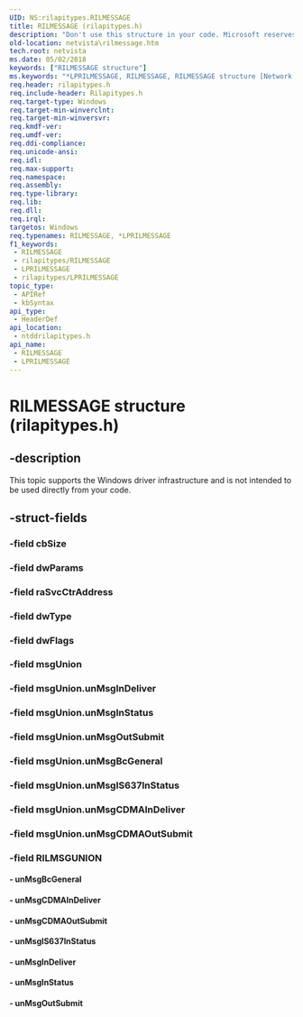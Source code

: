```yaml
---
UID: NS:rilapitypes.RILMESSAGE
title: RILMESSAGE (rilapitypes.h)
description: "Don't use this structure in your code. Microsoft reserves the RILMESSAGE structure for internal use only."
old-location: netvista\rilmessage.htm
tech.root: netvista
ms.date: 05/02/2018
keywords: ["RILMESSAGE structure"]
ms.keywords: "*LPRILMESSAGE, RILMESSAGE, RILMESSAGE structure [Network Drivers Starting with Windows Vista], netvista.rilmessage, ntddrilapitypes/RILMESSAGE"
req.header: rilapitypes.h
req.include-header: Rilapitypes.h
req.target-type: Windows
req.target-min-winverclnt: 
req.target-min-winversvr: 
req.kmdf-ver: 
req.umdf-ver: 
req.ddi-compliance: 
req.unicode-ansi: 
req.idl: 
req.max-support: 
req.namespace: 
req.assembly: 
req.type-library: 
req.lib: 
req.dll: 
req.irql: 
targetos: Windows
req.typenames: RILMESSAGE, *LPRILMESSAGE
f1_keywords:
 - RILMESSAGE
 - rilapitypes/RILMESSAGE
 - LPRILMESSAGE
 - rilapitypes/LPRILMESSAGE
topic_type:
 - APIRef
 - kbSyntax
api_type:
 - HeaderDef
api_location:
 - ntddrilapitypes.h
api_name:
 - RILMESSAGE
 - LPRILMESSAGE
---
```


# RILMESSAGE structure (rilapitypes.h)


## -description

This topic supports the Windows driver infrastructure and is not intended to be used directly from your code.

## -struct-fields

### -field cbSize

### -field dwParams

### -field raSvcCtrAddress

### -field dwType

### -field dwFlags

### -field msgUnion

### -field msgUnion.unMsgInDeliver

### -field msgUnion.unMsgInStatus

### -field msgUnion.unMsgOutSubmit

### -field msgUnion.unMsgBcGeneral

### -field msgUnion.unMsgIS637InStatus

### -field msgUnion.unMsgCDMAInDeliver

### -field msgUnion.unMsgCDMAOutSubmit

### -field RILMSGUNION

#### - unMsgBcGeneral


#### - unMsgCDMAInDeliver


#### - unMsgCDMAOutSubmit


#### - unMsgIS637InStatus


#### - unMsgInDeliver


#### - unMsgInStatus


#### - unMsgOutSubmit

